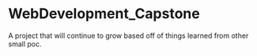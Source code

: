 # WebDevelopment_Capstone
A project that will continue to grow based off of things learned from other small poc.
